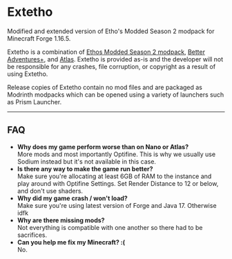 # Extetho
Modified and extended version of Etho's Modded Season 2 modpack for Minecraft Forge 1.16.5.

Extetho is a combination of [Ethos Modded Season 2 modpack](https://www.curseforge.com/minecraft/modpacks/ethos-modded-s2), [Better Adventures+](https://www.curseforge.com/minecraft/modpacks/better-adventures-plus), and [Atlas](https://github.com/MeepishRealms/Atlas). Extetho is provided as-is and the developer will not be responsible for any crashes, file corruption, or copyright as a result of using Extetho.

Release copies of Extetho contain no mod files and are packaged as Modrinth modpacks which can be opened using a variety of launchers such as Prism Launcher.

***

## FAQ
- **Why does my game perform worse than on Nano or Atlas?**  
More mods and most importantly Optifine. This is why we usually use Sodium instead but it's not available in this case.
- **Is there any way to make the game run better?**  
Make sure you're allocating at least 6GB of RAM to the instance and play around with Optifine Settings. Set Render Distance to 12 or below, and don't use shaders.
- **Why did my game crash / won't load?**  
Make sure you're using latest version of Forge and Java 17. Otherwise idfk
- **Why are there missing mods?**  
Not everything is compatible with one another so there had to be sacrifices.
- **Can you help me fix my Minecraft? :(**  
No.
